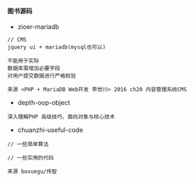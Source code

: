 #### 图书源码

* zioer-mariadb

```
// CMS
jquery ui + mariadb(mysql也可以)

不能用于实际
数据库需增加必要字段
对用户提交数据进行严格校验

来源 <PHP + MariaDB Web开发 李世川> 2016 ch20 内容管理系统CMS
```

* depth-oop-object

```
深入理解PHP 高级技巧、面向对象与核心技术
```

* chuanzhi-useful-code

```
// 一些简单算法

// 一些实用的代码

来源 boxuegu/传智
```

